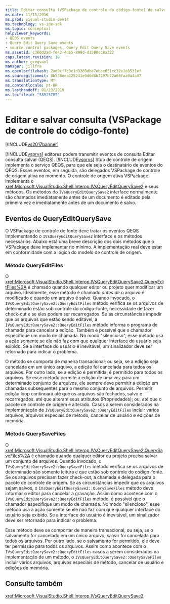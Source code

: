 ```yaml
---
title: Editar consulta (VSPackage de controle do código-fonte) de salvamento de consulta | Microsoft Docs
ms.date: 11/15/2016
ms.prod: visual-studio-dev14
ms.technology: vs-ide-sdk
ms.topic: conceptual
helpviewer_keywords:
- QEQS events
- Query Edit Query Save events
- source control packages, Query Edit Query Save events
ms.assetid: c360d2ad-fe42-4d65-899d-d1588cc8a322
caps.latest.revision: 18
ms.author: gregvanl
manager: jillfra
ms.openlocfilehash: 2ad0cf7c3e1d3269dbe7ebee051cc32e2e8531ef
ms.sourcegitcommit: 8b538eea125241e9d6d8b7297b72a66faa9a4a47
ms.translationtype: MT
ms.contentlocale: pt-BR
ms.lasthandoff: 01/23/2019
ms.locfileid: "58925789"
---
```

# <a name="query-edit-query-save-source-control-vspackage"></a>Editar e salvar consulta (VSPackage de controle do código-fonte)
[!INCLUDE[vs2017banner](../../includes/vs2017banner.md)]

[!INCLUDE[vsprvs](../../includes/vsprvs-md.md)] editores podem transmitir eventos de consulta Editar consulta salvar (QEQS). [!INCLUDE[vsprvs](../../includes/vsprvs-md.md)] Stub de controle de origem implementa o serviço QEQS, para que ele seja o destinatário de eventos do QEQS. Esses eventos, em seguida, são delegados VSPackage de controle de origem ativa no momento. O controle de origem ativa VSPackage implementa o <xref:Microsoft.VisualStudio.Shell.Interop.IVsQueryEditQuerySave2> e seus métodos. Os métodos do `IVsQueryEditQuerySave2` interface normalmente são chamados imediatamente antes de um documento é editado pela primeira vez e imediatamente antes de um documento é salvo.  
  
## <a name="queryeditquerysave-events"></a>Eventos de QueryEditQuerySave  
 O VSPackage de controle de fonte deve tratar os eventos QEQS Implementando o `IVsQueryEditQuerySave2` interface e os métodos necessários. Abaixo está uma breve descrição dos dois métodos que o VSPackage deve implementar no mínimo. A implementação real deve estar em conformidade com a lógica do modelo de controle de origem.  
  
### <a name="queryeditfiles-method"></a>Método QueryEditFiles  
 O <xref:Microsoft.VisualStudio.Shell.Interop.IVsQueryEditQuerySave2.QueryEditFiles%2A> é chamado quando qualquer editor ou projeto quer modificar um arquivo. Idealmente, esse método é chamado *antes de* o arquivo é modificado e quando um arquivo é salvo. Quando invocado, o `IVsQueryEditQuerySave2::QueryEditFiles` método verifica se os arquivos de determinado estão sob controle do código-fonte, necessidade de fazer check-out e se eles podem ser recarregados. Se as circunstâncias impedir que os arquivos que estão sendo editável, a `IVsQueryEditQuerySave2::QueryEditFiles` método informa o programa de chamada para cancelar a edição. Também é possível que o chamador especifique um modo de chamada. No modo "silencioso", esse método usa a ação somente se ele não faz com que qualquer interface do usuário seja exibido. Se a interface do usuário é inevitável, um sinalizador deve ser retornado para indicar o problema.  
  
 O método se comporta de maneira transacional; ou seja, se a edição seja cancelada em um único arquivo, a edição foi cancelada para todos os arquivos. Por outro lado, se a edição é permitida, é permitido para todos os arquivos. Se esse método permite a edição de uma vez para um determinado conjunto de arquivos, ele sempre deve permitir a edição em chamadas subsequentes para o mesmo conjunto de arquivos. Permitir edição loop continuará até que os arquivos são fechados, salvo e recarregados. até que alteram seus atributos (Propriedades); ou, até que o pacote de controle de origem é alterado. Casos a serem considerados na implementação de `IVsQueryEditQuerySave2::QueryEditFiles` incluir vários arquivos, arquivos especiais de método, cancelar de usuário e edições de memória.  
  
### <a name="querysavefiles-method"></a>Método QuerySaveFiles  
 O <xref:Microsoft.VisualStudio.Shell.Interop.IVsQueryEditQuerySave2.QuerySaveFiles%2A> é chamado quando qualquer editor ou projeto precisa salvar um conjunto de arquivos. Quando invocado, o `IVsQueryEditQuerySave2::QuerySaveFiles` método verifica se os arquivos de determinado são somente leitura e que estão sob controle do código-fonte. Se os arquivos precisam fazer check-out, a chamada é delegada para o pacote de controle de origem. Se as circunstâncias impedir que os arquivos sejam salvos, o `IVsQueryEditQuerySave2::QuerySaveFiles` método deve informar o editor para cancelar a gravação. Assim como acontece com o `IVsQueryEditQuerySave2::QueryEditFiles` método, é possível que o chamador especifique um modo de chamada. No modo "silencioso", esse método usa a ação somente se ele não faz com que qualquer interface do usuário seja exibido. Se a interface do usuário é inevitável, um sinalizador deve ser retornado para indicar o problema.  
  
 Esse método deve se comportar de maneira transacional; ou seja, se o salvamento for cancelado em um único arquivo, salvar foi cancelada para todos os arquivos. Por outro lado, se o salvamento for permitido, ele deve ter permissão para todos os arquivos. Assim como acontece com o `IVsQueryEditQuerySave2::QueryEditFiles` casos a serem considerados na implementação de um método, o `IVsQueryEditQuerySave2::QuerySaveFiles` incluir vários arquivos, arquivos especiais de método, cancelar de usuário e edições de memória.  
  
## <a name="see-also"></a>Consulte também  
 <xref:Microsoft.VisualStudio.Shell.Interop.IVsQueryEditQuerySave2>
